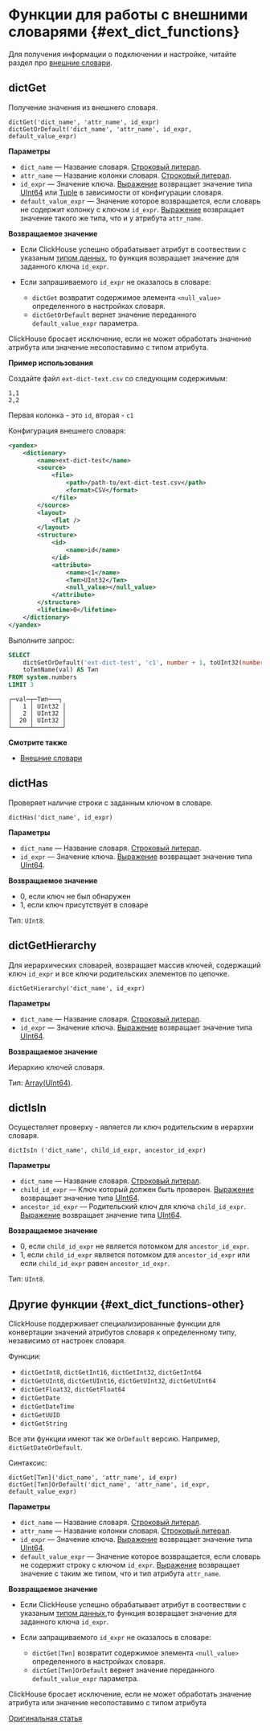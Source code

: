 # Функции для работы с внешними словарями {#ext_dict_functions}

Для получения информации о подключении и настройке, читайте раздел про [внешние словари](../dicts/external_dicts.md).

## dictGet

Получение значения из внешнего словаря.

```
dictGet('dict_name', 'attr_name', id_expr)
dictGetOrDefault('dict_name', 'attr_name', id_expr, default_value_expr)
```

**Параметры**

- `dict_name` — Название словаря. [Строковый литерал](../syntax.md#syntax-string-literal).
- `attr_name` — Название колонки словаря. [Строковый литерал](../syntax.md#syntax-string-literal).
- `id_expr` — Значение ключа. [Выражение](../syntax.md#syntax-expressions) возвращает значение типа [UInt64](../../data_types/int_uint.md) или [Tuple](../../data_types/tuple.md) в зависимости от конфигурации словаря.
- `default_value_expr` — Значение которое возвращается, если словарь не содержит колонку с ключом `id_expr`. [Выражение](../syntax.md#syntax-expressions) возвращает значение такого же типа, что и у атрибута `attr_name`.

**Возвращаемое значение**

- Если ClickHouse успешно обрабатывает атрибут в соотвествии с указаным [типом данных](../dicts/external_dicts_dict_structure.md#ext_dict_structure-attributes), то функция возвращает значение для заданного ключа `id_expr`.
- Если запрашиваемого `id_expr` не оказалось в словаре:

    - `dictGet` возвратит содержимое элемента `<null_value>` определенного в настройках словаря.
    - `dictGetOrDefault` вернет значение переданного `default_value_expr` параметра.

ClickHouse бросает исключение, если не может обработать значение атрибута или значение несопоставимо с типом атрибута.

**Пример использования**

Создайте файл `ext-dict-text.csv` со следующим содержимым:

```text
1,1
2,2
```

Первая колонка - это `id`, вторая - `c1`

Конфигурация внешнего словаря:

```xml
<yandex>
    <dictionary>
        <name>ext-dict-test</name>
        <source>
            <file>
                <path>/path-to/ext-dict-test.csv</path>
                <format>CSV</format>
            </file>
        </source>
        <layout>
            <flat />
        </layout>
        <structure>
            <id>
                <name>id</name>
            </id>
            <attribute>
                <name>c1</name>
                <Тип>UInt32</Тип>
                <null_value></null_value>
            </attribute>
        </structure>
        <lifetime>0</lifetime>
    </dictionary>
</yandex>
```

Выполните запрос:

```sql
SELECT
    dictGetOrDefault('ext-dict-test', 'c1', number + 1, toUInt32(number * 10)) AS val,
    toТипName(val) AS Тип
FROM system.numbers
LIMIT 3
```
```text
┌─val─┬─Тип───┐
│   1 │ UInt32 │
│   2 │ UInt32 │
│  20 │ UInt32 │
└─────┴────────┘
```

**Смотрите также**

- [Внешние словари](../dicts/external_dicts.md)


## dictHas

Проверяет наличие строки с заданным ключом в словаре.

```
dictHas('dict_name', id_expr)
```

**Параметры**

- `dict_name` — Название словаря. [Строковый литерал](../syntax.md#syntax-string-literal).
- `id_expr` — Значение ключа. [Выражение](../syntax.md#syntax-expressions) возвращает значение типа [UInt64](../../data_types/int_uint.md).

**Возвращаемое значение**

- 0, если ключ не был обнаружен
- 1, если ключ присутствует в словаре

Тип: `UInt8`.

## dictGetHierarchy

Для иерархических словарей, возвращает массив ключей, содержащий ключ `id_expr` и все ключи родительских элементов по цепочке.

```
dictGetHierarchy('dict_name', id_expr)
```

**Параметры**

- `dict_name` — Название словаря. [Строковый литерал](../syntax.md#syntax-string-literal).
- `id_expr` — Значение ключа. [Выражение](../syntax.md#syntax-expressions) возвращает значение типа [UInt64](../../data_types/int_uint.md).

**Возвращаемое значение**

Иерархию ключей словаря.

Тип: [Array(UInt64)](../../data_types/array.md).

## dictIsIn

Осуществляет проверку - является ли ключ родительским в иерархии словаря.

`dictIsIn ('dict_name', child_id_expr, ancestor_id_expr)`

**Параметры**

- `dict_name` — Название словаря. [Строковый литерал](../syntax.md#syntax-string-literal).
- `child_id_expr` — Ключ который должен быть проверен. [Выражение](../syntax.md#syntax-expressions) возвращает значение типа [UInt64](../../data_types/int_uint.md).
- `ancestor_id_expr` — Родительский ключ для ключа `child_id_expr`. [Выражение](../syntax.md#syntax-expressions) возвращает значение типа [UInt64](../../data_types/int_uint.md).

**Возвращаемое значение**

- 0, если `child_id_expr` не является потомком для `ancestor_id_expr`.
- 1, если `child_id_expr` является потомком для `ancestor_id_expr` или если `child_id_expr` равен `ancestor_id_expr`.

Тип: `UInt8`.

## Другие функции {#ext_dict_functions-other}

ClickHouse поддерживает специализированные функции для конвертации значений атрибутов словаря к определенному типу, независимо от настроек словаря.

Функции:

- `dictGetInt8`, `dictGetInt16`, `dictGetInt32`, `dictGetInt64`
- `dictGetUInt8`, `dictGetUInt16`, `dictGetUInt32`, `dictGetUInt64`
- `dictGetFloat32`, `dictGetFloat64`
- `dictGetDate`
- `dictGetDateTime`
- `dictGetUUID`
- `dictGetString`

Все эти функции имеют так же `OrDefault` версию. Например, `dictGetDateOrDefault`.

Синтаксис:

```
dictGet[Тип]('dict_name', 'attr_name', id_expr)
dictGet[Тип]OrDefault('dict_name', 'attr_name', id_expr, default_value_expr)
```

**Параметры**

- `dict_name` — Название словаря. [Строковый литерал](../syntax.md#syntax-string-literal).
- `attr_name` — Название колонки словаря. [Строковый литерал](../syntax.md#syntax-string-literal).
- `id_expr` — Значение ключа. [Выражение](../syntax.md#syntax-expressions) возвращает значение типа [UInt64](../../data_types/int_uint.md).
- `default_value_expr` — Значение которое возвращается, если словарь не содержит строку с ключом `id_expr`. [Выражение](../syntax.md#syntax-expressions) возвращает значение с таким же типом, что и тип атрибута `attr_name`.

**Возвращаемое значение**

- Если ClickHouse успешно обрабатывает атрибут в соотвествии с указаным [типом данных](../dicts/external_dicts_dict_structure.md#ext_dict_structure-attributes),то функция возвращает значение для заданного ключа `id_expr`.
- Если запращиваемого `id_expr` не оказалось в словаре:

    - `dictGet[Тип]` возвратит содержимое элемента `<null_value>` определенного в настройках словаря.
    - `dictGet[Тип]OrDefault` вернет значение переданного `default_value_expr` параметра.

ClickHouse бросает исключение, если не может обработать значение атрибута или значение несопоставимо с типом атрибута

[Оригинальная статья](https://clickhouse.yandex/docs/en/query_language/functions/ext_dict_functions/) <!--hide-->
